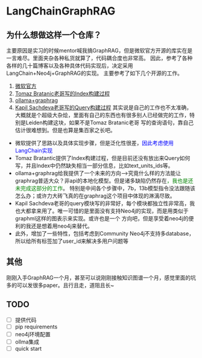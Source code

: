 # LangChainGraphRAG

## 为什么想做这样一个仓库？
主要原因是实习的时候mentor喊我搞GraphRAG，但是微软官方开源的库实在是一言难尽。里面夹杂各种私货就算了，代码耦合度也非常高。
因此，参考了各种各样的几十篇博客以及各种具体代码实现后，决定采用LangChain+Neo4j+GraphRAG的实现。
主要参考了如下几个开源的工作。
1. [微软官方](https://github.com/microsoft/graphrag)
2. [Tomaz Bratanic老哥写的Index构建过程](https://github.com/tomasonjo/blogs/blob/master/llm/ms_graphrag.ipynb)
3. [ollama+graphrag](https://github.com/TheAiSingularity/graphrag-local-ollama)
4. [Kapil Sachdeva老哥写的Query构建过程](https://github.com/ksachdeva/langchain-graphrag/tree/main)
其实说是自己的工作也不太准确，大概就是个超级大杂烩，里面有自己的东西也有很多别人已经做完的工作，特别是Leiden构建这块，如果不是Tomaz Bratanic老哥
写的查询语句，靠自己估计很难想到。但是也算是集百家之长吧。
- 微软提供了思路以及具体实现步骤，但是泛化性很差，<span style="color:blue">因此考虑使用LangChain实现</span>
- Tomaz Bratantic提供了Index构建过程，但是目前还没有放出来Query如何写，并且Index中仍然缺失相当一部分信息，比如text_units_ids等。
- ollama+graphrag给我提供了一个未来的方向-->究竟什么样的方法能让graphrag普适大众？非api的本地化模型。但是诸多缺陷仍然存在<span style="color:green">，我也是还未完成这部分的工作</span>。
特别是中间各个步骤中，7b，13b模型指令没法跟随该怎么办；或许力大砖飞真的在graphrag这个项目中体现的淋漓尽致。
- Kapil Sachdeva老哥的query模块写的非常好，每个模块都独立性非常高，我也大都拿来用了。唯一可惜的是里面没有支持Neo4j的实现，而是用类似于graphml这样的图表示来实现。或许也是一个
方向吧，但是享受着neo4j的便利的我还是想着用neo4j来替代。
- 此外，增加了一些特性，包括考虑到Community Neo4j不支持多database，所以给所有标签加了user_id来解决多用户问题等

## 其他
刚刚入手GraphRAG一个月，甚至可以说刚刚接触知识图谱一个月，感觉里面的坑多的可以发很多paper。且行且走，道阻且长~

## TODO
- [ ] 提供代码
- [ ] pip requirements
- [ ] neo4j环境配置
- [ ] ollma集成
- [ ] quick start